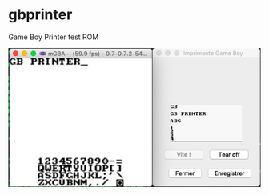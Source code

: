 # gbprinter
Game Boy Printer test ROM

![alt text](https://raw.githubusercontent.com/mmuszkow/gbprinter/master/screenshot00.png)
